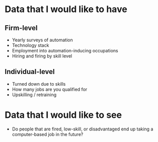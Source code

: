 # Data that I would like to have

## Firm-level

- Yearly surveys of automation
- Technology stack
- Employment into automation-inducing occupations
- Hiring and firing by skill level

## Individual-level

- Turned down due to skills
- How many jobs are you qualified for
- Upskilling / retraining


# Data that I would like to see
- Do people that are fired, low-skill, or disadvantaged end up taking a computer-based job in the future?